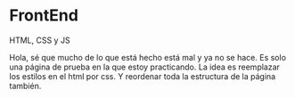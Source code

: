# FrontEnd
HTML, CSS y JS

Hola, sé que mucho de lo que está hecho está mal y ya no se hace. 
Es solo una página de prueba en la que estoy practicando.
La idea es reemplazar los estilos en el html por css. Y reordenar toda la estructura de la página también.


